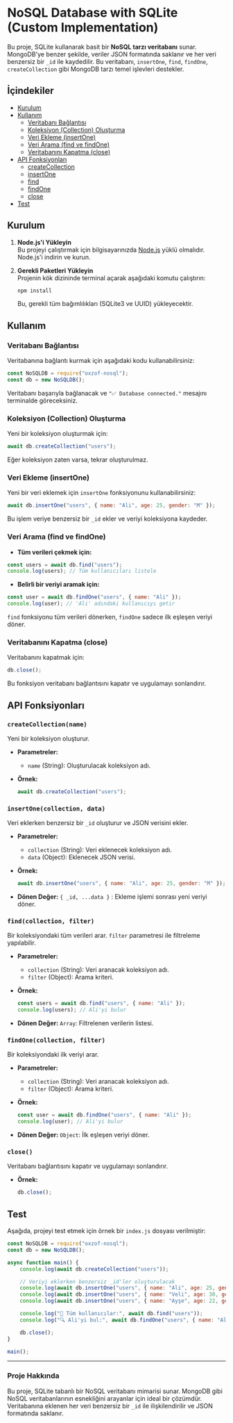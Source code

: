 
# NoSQL Database with SQLite (Custom Implementation)

Bu proje, SQLite kullanarak basit bir **NoSQL tarzı veritabanı** sunar. MongoDB'ye benzer şekilde, veriler JSON formatında saklanır ve her veri benzersiz bir `_id` ile kaydedilir. Bu veritabanı, `insertOne`, `find`, `findOne`, `createCollection` gibi MongoDB tarzı temel işlevleri destekler.

## İçindekiler

- [Kurulum](#kurulum)
- [Kullanım](#kullanım)
  - [Veritabanı Bağlantısı](#veritabanı-bağlantısı)
  - [Koleksiyon (Collection) Oluşturma](#koleksiyon-collection-olusturma)
  - [Veri Ekleme (insertOne)](#veri-ekleme-insertone)
  - [Veri Arama (find ve findOne)](#veri-arama-find-ve-findone)
  - [Veritabanını Kapatma (close)](#veritabani-kapatma-close)
- [API Fonksiyonları](#api-fonksiyonları)
  - [createCollection](#createcollection)
  - [insertOne](#insertone)
  - [find](#find)
  - [findOne](#findone)
  - [close](#close)
- [Test](#test)

## Kurulum

1. **Node.js'i Yükleyin**  
   Bu projeyi çalıştırmak için bilgisayarınızda [Node.js](https://nodejs.org/) yüklü olmalıdır. Node.js'i indirin ve kurun.

2. **Gerekli Paketleri Yükleyin**  
   Projenin kök dizininde terminal açarak aşağıdaki komutu çalıştırın:
   ```bash
   npm install
   ```

   Bu, gerekli tüm bağımlılıkları (SQLite3 ve UUID) yükleyecektir.

## Kullanım

### Veritabanı Bağlantısı

Veritabanına bağlantı kurmak için aşağıdaki kodu kullanabilirsiniz:

```javascript
const NoSQLDB = require("oxzof-nosql");
const db = new NoSQLDB();
```

Veritabanı başarıyla bağlanacak ve `"✅ Database connected."` mesajını terminalde göreceksiniz.

### Koleksiyon (Collection) Oluşturma

Yeni bir koleksiyon oluşturmak için:

```javascript
await db.createCollection("users");
```

Eğer koleksiyon zaten varsa, tekrar oluşturulmaz.

### Veri Ekleme (insertOne)

Yeni bir veri eklemek için `insertOne` fonksiyonunu kullanabilirsiniz:

```javascript
await db.insertOne("users", { name: "Ali", age: 25, gender: "M" });
```

Bu işlem veriye benzersiz bir `_id` ekler ve veriyi koleksiyona kaydeder.

### Veri Arama (find ve findOne)

- **Tüm verileri çekmek için:**

```javascript
const users = await db.find("users");
console.log(users); // Tüm kullanıcıları listele
```

- **Belirli bir veriyi aramak için:**

```javascript
const user = await db.findOne("users", { name: "Ali" });
console.log(user); // 'Ali' adındaki kullanıcıyı getir
```

`find` fonksiyonu tüm verileri dönerken, `findOne` sadece ilk eşleşen veriyi döner.

### Veritabanını Kapatma (close)

Veritabanını kapatmak için:

```javascript
db.close();
```

Bu fonksiyon veritabanı bağlantısını kapatır ve uygulamayı sonlandırır.

## API Fonksiyonları

### `createCollection(name)`
Yeni bir koleksiyon oluşturur.

- **Parametreler:**
  - `name` (String): Oluşturulacak koleksiyon adı.

- **Örnek:**
  ```javascript
  await db.createCollection("users");
  ```

### `insertOne(collection, data)`
Veri eklerken benzersiz bir `_id` oluşturur ve JSON verisini ekler.

- **Parametreler:**
  - `collection` (String): Veri eklenecek koleksiyon adı.
  - `data` (Object): Eklenecek JSON verisi.

- **Örnek:**
  ```javascript
  await db.insertOne("users", { name: "Ali", age: 25, gender: "M" });
  ```

- **Dönen Değer:**
  `{ _id, ...data }` : Ekleme işlemi sonrası yeni veriyi döner.

### `find(collection, filter)`
Bir koleksiyondaki tüm verileri arar. `filter` parametresi ile filtreleme yapılabilir.

- **Parametreler:**
  - `collection` (String): Veri aranacak koleksiyon adı.
  - `filter` (Object): Arama kriteri.

- **Örnek:**
  ```javascript
  const users = await db.find("users", { name: "Ali" });
  console.log(users); // Ali'yi bulur
  ```

- **Dönen Değer:**
  `Array`: Filtrelenen verilerin listesi.

### `findOne(collection, filter)`
Bir koleksiyondaki ilk veriyi arar.

- **Parametreler:**
  - `collection` (String): Veri aranacak koleksiyon adı.
  - `filter` (Object): Arama kriteri.

- **Örnek:**
  ```javascript
  const user = await db.findOne("users", { name: "Ali" });
  console.log(user); // Ali'yi bulur
  ```

- **Dönen Değer:**
  `Object`: İlk eşleşen veriyi döner.

### `close()`
Veritabanı bağlantısını kapatır ve uygulamayı sonlandırır.

- **Örnek:**
  ```javascript
  db.close();
  ```

## Test

Aşağıda, projeyi test etmek için örnek bir `index.js` dosyası verilmiştir:

```javascript
const NoSQLDB = require("oxzof-nosql");
const db = new NoSQLDB();

async function main() {
    console.log(await db.createCollection("users"));

    // Veriyi eklerken benzersiz _id'ler oluşturulacak
    console.log(await db.insertOne("users", { name: "Ali", age: 25, gender: "M" }));
    console.log(await db.insertOne("users", { name: "Veli", age: 30, gender: "M" }));
    console.log(await db.insertOne("users", { name: "Ayşe", age: 22, gender: "F" }));

    console.log("📜 Tüm kullanıcılar:", await db.find("users"));
    console.log("🔍 Ali'yi bul:", await db.findOne("users", { name: "Ali" }));

    db.close();
}

main();
```

---

### **Proje Hakkında**
Bu proje, SQLite tabanlı bir NoSQL veritabanı mimarisi sunar. MongoDB gibi NoSQL veritabanlarının esnekliğini arayanlar için ideal bir çözümdür. Veritabanına eklenen her veri benzersiz bir `_id` ile ilişkilendirilir ve JSON formatında saklanır.
